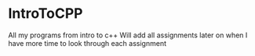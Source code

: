 # IntroToCPP
All my programs from intro to c++
Will add all assignments later on when I have more time to look through each assignment
